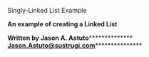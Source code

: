  Singly-Linked List Example

**********An example of creating a Linked List**********

**********Written by Jason A. Astuto************************
**********Jason.Astuto@sustrugi.com*************************
